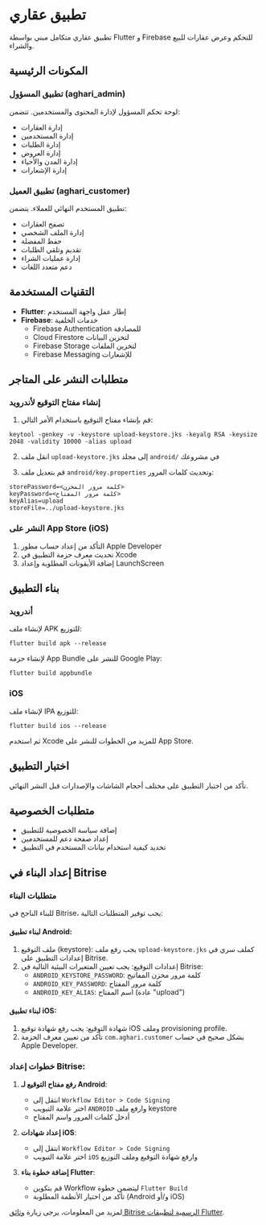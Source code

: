 # تطبيق عقاري

تطبيق عقاري متكامل مبني بواسطة Flutter و Firebase للتحكم وعرض عقارات للبيع والشراء.

## المكونات الرئيسية

### تطبيق المسؤول (aghari_admin)

لوحة تحكم المسؤول لإدارة المحتوى والمستخدمين. تتضمن:
- إدارة العقارات
- إدارة المستخدمين
- إدارة الطلبات
- إدارة العروض
- إدارة المدن والأحياء
- إدارة الإشعارات

### تطبيق العميل (aghari_customer)

تطبيق المستخدم النهائي للعملاء. يتضمن:
- تصفح العقارات
- إدارة الملف الشخصي
- حفظ المفضلة
- تقديم وتلقي الطلبات
- إدارة عمليات الشراء
- دعم متعدد اللغات

## التقنيات المستخدمة

- **Flutter**: إطار عمل واجهة المستخدم
- **Firebase**: خدمات الخلفية
  - Firebase Authentication للمصادقة
  - Cloud Firestore لتخزين البيانات
  - Firebase Storage لتخزين الملفات
  - Firebase Messaging للإشعارات 

## متطلبات النشر على المتاجر

### إنشاء مفتاح التوقيع لأندرويد

1. قم بإنشاء مفتاح التوقيع باستخدام الأمر التالي:

```
keytool -genkey -v -keystore upload-keystore.jks -keyalg RSA -keysize 2048 -validity 10000 -alias upload
```

2. انقل ملف `upload-keystore.jks` إلى مجلد `android/` في مشروعك

3. قم بتعديل ملف `android/key.properties` وتحديث كلمات المرور:

```
storePassword=<كلمة مرور المخزن>
keyPassword=<كلمة مرور المفتاح>
keyAlias=upload
storeFile=../upload-keystore.jks
```

### النشر على App Store (iOS)

1. التأكد من إعداد حساب مطور Apple Developer
2. تحديث معرف حزمة التطبيق في Xcode
3. إضافة الأيقونات المطلوبة وإعداد LaunchScreen

## بناء التطبيق

### أندرويد

لإنشاء ملف APK للتوزيع:

```
flutter build apk --release
```

لإنشاء حزمة App Bundle للنشر على Google Play:

```
flutter build appbundle
```

### iOS

لإنشاء ملف IPA للتوزيع:

```
flutter build ios --release
```

ثم استخدم Xcode للمزيد من الخطوات للنشر على App Store.

## اختبار التطبيق

تأكد من اختبار التطبيق على مختلف أحجام الشاشات والإصدارات قبل النشر النهائي.

## متطلبات الخصوصية

- إضافة سياسة الخصوصية للتطبيق
- إعداد صفحة دعم للمستخدمين
- تحديد كيفية استخدام بيانات المستخدم في التطبيق

## إعداد البناء في Bitrise

### متطلبات البناء

للبناء الناجح في Bitrise، يجب توفير المتطلبات التالية:

#### لبناء تطبيق Android:
1. ملف التوقيع (keystore): يجب رفع ملف `upload-keystore.jks` كملف سري في إعدادات التطبيق على Bitrise.
2. إعدادات التوقيع: يجب تعيين المتغيرات البيئية التالية في Bitrise:
   - `ANDROID_KEYSTORE_PASSWORD`: كلمة مرور مخزن المفاتيح
   - `ANDROID_KEY_PASSWORD`: كلمة مرور المفتاح
   - `ANDROID_KEY_ALIAS`: اسم المفتاح (عادة "upload")

#### لبناء تطبيق iOS:
1. شهادة التوقيع: يجب رفع شهادة توقيع iOS وملف provisioning profile.
2. تأكد من تعيين معرف الحزمة `com.aghari.customer` بشكل صحيح في حساب Apple Developer.

### خطوات إعداد Bitrise:

1. **رفع مفتاح التوقيع لـ Android**:
   - انتقل إلى `Workflow Editor > Code Signing`
   - اختر علامة التبويب `ANDROID` وارفع ملف keystore
   - أدخل كلمات المرور واسم المفتاح

2. **إعداد شهادات iOS**:
   - انتقل إلى `Workflow Editor > Code Signing`
   - اختر علامة التبويب `iOS` وارفع شهادة التوقيع وملف التوزيع

3. **إضافة خطوة بناء Flutter**:
   - قم بتكوين Workflow ليتضمن خطوة `Flutter Build`
   - تأكد من اختيار الأنظمة المطلوبة (Android و/أو iOS)

لمزيد من المعلومات، يرجى زيارة [وثائق Bitrise الرسمية لتطبيقات Flutter](https://devcenter.bitrise.io/builds/flutterio-getting-started/).
